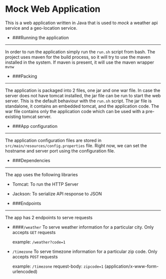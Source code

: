 # Mock Web Application

This is a web application written in Java that is used to _mock_ a weather api service and a geo-location service.

- ###Running the application
---
In order to run the application simply run the ```run.sh``` script from bash.
The project uses maven for the build process, so it will try to use the maven installed in the system.
If maven is present, it will use the maven wrapper ```mvnw```

- ###Packing
---
The application is packaged into 2 files, one jar and one war file. In case the server does not have tomcat installed,
the jar file can be run to start the web server. This is the default behaviour with the ```run.sh``` script.
The jar file is standalone, it contains an embedded tomcat, and the application code.
The war file contains only the application code which can be used with a pre-existing tomcat server.

- ###App configuration
---
The application configuration files are stored in ```src/main/resources/config.properties``` file. Right now, we can set
the hostname and server port using the configuration file.

- ###Dependencies
---
The app uses the following libraries
- Tomcat: To run the HTTP Server
- Jackson: To serialize API response to JSON

- ###Endpoints
---
The app has 2 endpoints to serve requests
- ####```/weather```
    To serve weather information for a particular city. Only accepts ```GET``` requests
    
    example: ```/weather?code=1``` 

- ```/timezone```
    To serve timezone information for a particular zip code. Only accepts ```POST``` requests
    
    example: ```/timezone```
    request-body: ```zipcode=1``` (application/x-www-form-urlencoded)

